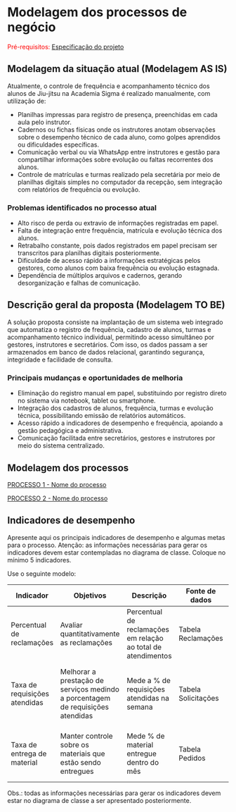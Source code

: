 # Modelagem dos processos de negócio<br>

<span style="color:red">Pré-requisitos: <a href="02-Especificacao.md"> Especificação do projeto</a></span>

## Modelagem da situação atual (Modelagem AS IS)<br>

Atualmente, o controle de frequência e acompanhamento técnico dos alunos de Jiu-jitsu na Academia Sigma é realizado manualmente, com utilização de: <br>
- Planilhas impressas para registro de presença, preenchidas em cada aula pelo instrutor. <br>
- Cadernos ou fichas físicas onde os instrutores anotam observações sobre o desempenho técnico de cada aluno, como golpes aprendidos ou dificuldades específicas.<br>
- Comunicação verbal ou via WhatsApp entre instrutores e gestão para compartilhar informações sobre evolução ou faltas recorrentes dos alunos.<br>
- Controle de matrículas e turmas realizado pela secretária por meio de planilhas digitais simples no computador da recepção, sem integração com relatórios de frequência ou evolução. <br>

### Problemas identificados no processo atual
- Alto risco de perda ou extravio de informações registradas em papel. <br>
- Falta de integração entre frequência, matrícula e evolução técnica dos alunos. <br>
- Retrabalho constante, pois dados registrados em papel precisam ser transcritos para planilhas digitais posteriormente. <br>
- Dificuldade de acesso rápido a informações estratégicas pelos gestores, como alunos com baixa frequência ou evolução estagnada.<br>
- Dependência de múltiplos arquivos e cadernos, gerando desorganização e falhas de comunicação.<br>

## Descrição geral da proposta (Modelagem TO BE)

A solução proposta consiste na implantação de um sistema web integrado que automatiza o registro de frequência, cadastro de alunos, turmas e acompanhamento técnico individual, permitindo acesso simultâneo por gestores, instrutores e secretários. Com isso, os dados passam a ser armazenados em banco de dados relacional, garantindo segurança, integridade e facilidade de consulta.

### Principais mudanças e oportunidades de melhoria
- Eliminação do registro manual em papel, substituindo por registro direto no sistema via notebook, tablet ou smartphone. <br>
- Integração dos cadastros de alunos, frequência, turmas e evolução técnica, possibilitando emissão de relatórios automáticos.<br>
- Acesso rápido a indicadores de desempenho e frequência, apoiando a gestão pedagógica e administrativa.<br>
- Comunicação facilitada entre secretários, gestores e instrutores por meio do sistema centralizado.<br>

## Modelagem dos processos

[PROCESSO 1 - Nome do processo](./processes/processo-1-nome-do-processo.md "Detalhamento do processo 1.")

[PROCESSO 2 - Nome do processo](./processes/processo-2-nome-do-processo.md "Detalhamento do processo 2.")


## Indicadores de desempenho

Apresente aqui os principais indicadores de desempenho e algumas metas para o processo. Atenção: as informações necessárias para gerar os indicadores devem estar contempladas no diagrama de classe. Coloque no mínimo 5 indicadores.

Use o seguinte modelo:

| **Indicador** | **Objetivos** | **Descrição** | **Fonte de dados** | **Fórmula de cálculo** |
| ---           | ---           | ---           | ---             | ---             |
| Percentual de reclamações | Avaliar quantitativamente as reclamações | Percentual de reclamações em relação ao total de atendimentos | Tabela Reclamações | número total de reclamações / número total de atendimentos |
| Taxa de requisições atendidas | Melhorar a prestação de serviços medindo a porcentagem de requisições atendidas| Mede a % de requisições atendidas na semana | Tabela Solicitações | (número de requisições atendidas / número total de requisições) * 100 |
| Taxa de entrega de material | Manter controle sobre os materiais que estão sendo entregues | Mede % de material entregue dentro do mês | Tabela Pedidos | (número de pedidos entregues / número total de pedidos) * 100 |


Obs.: todas as informações necessárias para gerar os indicadores devem estar no diagrama de classe a ser apresentado posteriormente.
